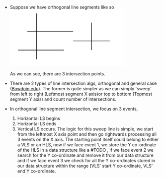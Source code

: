 - Suppose we have orthogonal line segments like so
  ![image.png](../assets/image_1684566689683_0.png)
  
  As we can see, there are 3 intersection points.
- There are 2 types of line intersection algs, orthogonal and general case ([Bowdoin.edu]( https://tildesites.bowdoin.edu/~ltoma/teaching/cs3250-CompGeom/spring17/Lectures/orthosegmintersect-6up.pdf)). The former is quite simpler as we can simply 'sweep' from left to right (Leftmost segment X axis)or top to bottom (Topmost segment Y axis) and count number of intersections.
- In orthogonal line segment intersection, we focus on 3 events, 
  1. Horizontal LS begins
  2. Horizontal LS ends
  3. Vertical LS occurs. 
  The logic for this sweep line is simple, we start from the leftmost X axis point and then go rightwards  processing all 3 events on the X axis. 
  The starting point itself could belong to either a VLS or an HLS, now if we face event 1, we store the Y co-ordinate of the HLS in a data structure like a #TODO , if we face event 2 we search for the Y co-ordinate and remove it from our data structure and if we face event 3 we check for all the Y co-ordinates stored in our data structure within the range [VLS' start Y co-ordinate, VLS' end Y co-ordinate.